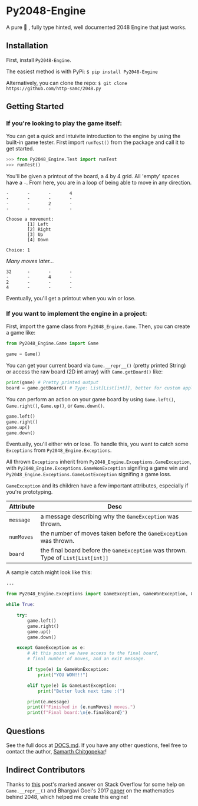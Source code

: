 # Py2048-Engine
A pure 🐍 , fully type hinted, well documented 2048 Engine that just works.

## Installation

First, install `Py2048-Engine`.

The easiest method is with PyPi:
`$ pip install Py2048-Engine`

Alternatively, you can clone the repo:
`$ git clone https://github.com/http-samc/2048.py`

## Getting Started

### If you're looking to play the game itself:
You can get a quick and intuivite introduction to the engine by using the built-in game tester. First import `runTest()` from the package and call it to get started.
```Python
>>> from Py2048_Engine.Test import runTest
>>> runTest()
```

You'll be given a printout of the board, a 4 by 4 grid. All 'empty' spaces have a `-`. From here, you are in a loop of being able to move in any direction.
```
-       -       -       4
-       -       -       -
-       -       2       -
-       -       -       -

Choose a movement:
        [1] Left
        [2] Right
        [3] Up
        [4] Down

Choice: 1
```
*Many moves later...*
```
32      -       -       -
-       -       4       -
2       -       -       -
4       -       -       -
```

Eventually, you'll get a printout when you win or lose.


### If you want to implement the engine in a project:

First, import the game class from `Py2048_Engine.Game`. Then, you can create a game like:

```Python
from Py2048_Engine.Game import Game

game = Game()
```

You can get your current board via `Game.__repr__()` (pretty printed String) or access the raw board (2D int array) with `Game.getBoard()` like:

```Python
print(game) # Pretty printed output
board = game.getBoard() # Type: List[List[int]], better for custom applications
```

You can perform an action on your game board by using `Game.left()`, `Game.right()`, `Game.up()`, or `Game.down()`.

```Python
game.left()
game.right()
game.up()
game.down()
```

Eventually, you'll either win or lose. To handle this, you want to catch some `Exceptions` from `Py2048_Engine.Exceptions`.

All thrown `Exceptions` inherit from `Py2048_Engine.Exceptions.GameException`, with `Py2048_Engine.Exceptions.GameWonException` signifing a game win and `Py2048_Engine.Exceptions.GameLostException` signifing a game loss.

`GameException` and its children have a few important attributes, especially if you're prototyping.

| Attribute | Desc |
| --- | --- |
| `message` | a message describing why the `GameException` was thrown. |
| `numMoves` | the number of moves taken before the `GameException` was thrown. |
| `board` | the final board before the `GameException` was thrown. Type of `List[List[int]]` |

A sample catch might look like this:
```Python
...

from Py2048_Engine.Exceptions import GameException, GameWonException, GameLostException

while True:

    try:
        game.left()
        game.right()
        game.up()
        game.down()

    except GameException as e:
        # At this point we have access to the final board,
        # final number of moves, and an exit message.

        if type(e) is GameWonException:
            print("YOU WON!!!")

        elif type(e) is GameLostException:
            print("Better luck next time :(")

        print(e.message)
        print(f"Finished in {e.numMoves} moves.")
        print(f"Final board:\n{e.finalBoard}")
```

## Questions
See the full docs at [DOCS.md](https://github.com/http-samc/2048.py/blob/main/DOCS.md). If you have any other questions, feel free to contact the author, [Samarth Chitgopekar](mailto:sam@chitgopekar.tech)!

## Indirect Contributors
Thanks to [this](https://stackoverflow.com/questions/13214809/pretty-print-2d-list) post's marked answer on Stack Overflow for some help on `Game.__repr__()` and Bhargavi Goel's 2017 [paper](https://www.ripublication.com/aama17/aamav12n1_01.pdf) on the mathematics behind 2048, which helped me create this engine!